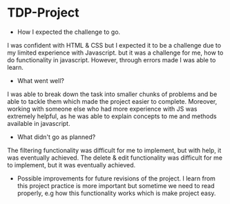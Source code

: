 # TDP-Project
* How I expected the challenge to go. 

I was confident with HTML & CSS but I expected it to be a challenge due to my limited experience with Javascript.
but it was a challenge for me, how to do functionality in javascript.
However, through errors made I was able to learn.

* What went well?

I was able to break down the task into smaller chunks of problems and be able to tackle them which made the project easier to complete.
Moreover, working with someone else who had more experience with JS was extremely helpful, as he was able to explain concepts to me and methods available in javascript.

* What didn't go as planned?

The filtering functionality was difficult for me to implement, but with help, it was eventually achieved.
The delete & edit functionality was difficult for me to implement, but it was eventually achieved.

* Possible improvements for future revisions of the project. 
  I learn from this project practice is more important but sometime we need to read properly, e.g how this
  functionality works which is make project easy. 
  
